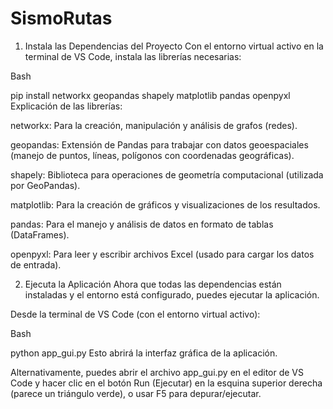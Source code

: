 # SismoRutas

1. Instala las Dependencias del Proyecto
Con el entorno virtual activo en la terminal de VS Code, instala las librerías necesarias:

Bash

pip install networkx geopandas shapely matplotlib pandas openpyxl
Explicación de las librerías:

networkx: Para la creación, manipulación y análisis de grafos (redes).

geopandas: Extensión de Pandas para trabajar con datos geoespaciales (manejo de puntos, líneas, polígonos con coordenadas geográficas).

shapely: Biblioteca para operaciones de geometría computacional (utilizada por GeoPandas).

matplotlib: Para la creación de gráficos y visualizaciones de los resultados.

pandas: Para el manejo y análisis de datos en formato de tablas (DataFrames).

openpyxl: Para leer y escribir archivos Excel (usado para cargar los datos de entrada).

2. Ejecuta la Aplicación
Ahora que todas las dependencias están instaladas y el entorno está configurado, puedes ejecutar la aplicación.

Desde la terminal de VS Code (con el entorno virtual activo):

Bash

python app_gui.py
Esto abrirá la interfaz gráfica de la aplicación.

Alternativamente, puedes abrir el archivo app_gui.py en el editor de VS Code y hacer clic en el botón Run (Ejecutar) en la esquina superior derecha (parece un triángulo verde), o usar F5 para depurar/ejecutar.
